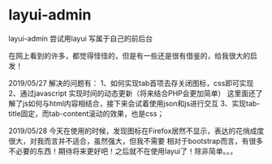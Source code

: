 # layui-admin
layui-admin
尝试用layui 写属于自己的前后台

在网上看到的许多，都觉得怪怪的，但是有一些还是很有借鉴的，给我很大的启发！

2019/05/27 
解决的问题有：
1、如何实现tab首项去存关闭图标，css即可实现
2、通过javascript 实现时间的动态更新（将来结合PHP会更加简单）
   这里面还了解了js如何与html内容相结合，接下来会试着使用json和js进行交互
3、实现tab-title固定，而tab-content滚动的效果，也是css；


2019/05/28
今天在使用的时候，发现图标在Firefox居然不显示，表达的花俏成度很大，对我而言并不适合，虽然强大，但我不需要
相对于bootstrap而言，有很多不必要的东西！期待将来更好吧！之后就不在使用layui了！除非简单。。。
